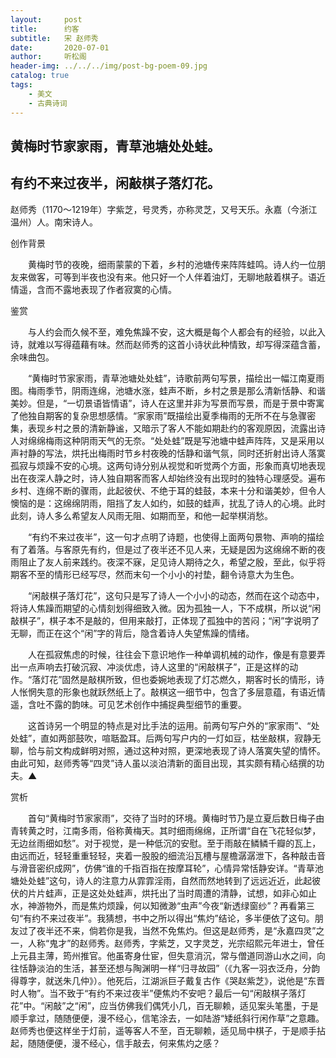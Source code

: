 ```yaml
---
layout:     post
title:      约客
subtitle:   宋 赵师秀
date:       2020-07-01
author:     听松阁
header-img: ../../../img/post-bg-poem-09.jpg
catalog: true
tags:
    - 美文
    - 古典诗词
---
```


## 黄梅时节家家雨，青草池塘处处蛙。

## 有约不来过夜半，闲敲棋子落灯花。





赵师秀（1170～1219年）字紫芝，号灵秀，亦称灵芝，又号天乐。永嘉（今浙江温州）人。南宋诗人。





创作背景

　　黄梅时节的夜晚，细雨蒙蒙的下着，乡村的池塘传来阵阵蛙鸣。诗人约一位朋友来做客，可等到半夜也没有来。他只好一个人伴着油灯，无聊地敲着棋子。语近情遥，含而不露地表现了作者寂寞的心情。





鉴赏



　　与人约会而久候不至，难免焦躁不安，这大概是每个人都会有的经验，以此入诗，就难以写得蕴藉有味。然而赵师秀的这首小诗状此种情致，却写得深蕴含蓄，余味曲包。



　　“黄梅时节家家雨，青草池塘处处蛙”，诗歌前两句写景，描绘出一幅江南夏雨图。梅雨季节，阴雨连绵，池塘水涨，蛙声不断，乡村之景是那么清新恬静、和谐美妙。但是，“一切景语皆情语”，诗人在这里并非为写景而写景，而是于景中寄寓了他独自期客的复杂思想感情。“家家雨”既描绘出夏季梅雨的无所不在与急骤密集，表现乡村之景的清新静谧，又暗示了客人不能如期赴约的客观原因，流露出诗人对绵绵梅雨这种阴雨天气的无奈。“处处蛙”既是写池塘中蛙声阵阵，又是采用以声衬静的写法，烘托出梅雨时节乡村夜晚的恬静和谐气氛，同时还折射出诗人落寞孤寂与烦躁不安的心境。这两句诗分别从视觉和听觉两个方面，形象而真切地表现出在夜深人静之时，诗人独自期客而客人却始终没有出现时的独特心理感受。遍布乡村、连绵不断的骤雨，此起彼伏、不绝于耳的蛙鼓，本来十分和谐美妙，但令人懊恼的是：这绵绵阴雨，阻挡了友人如约，如鼓的蛙声，扰乱了诗人的心境。此时此刻，诗人多么希望友人风雨无阻、如期而至，和他一起举棋消愁。



　　“有约不来过夜半”，这一句才点明了诗题，也使得上面两句景物、声响的描绘有了着落。与客原先有约，但是过了夜半还不见人来，无疑是因为这绵绵不断的夜雨阻止了友人前来践约。夜深不寐，足见诗人期待之久，希望之殷，至此，似乎将期客不至的情形已经写尽，然而末句一个小小的衬垫，翻令诗意大为生色。



　　“闲敲棋子落灯花”，这句只是写了诗人一个小小的动态，然而在这个动态中，将诗人焦躁而期望的心情刻划得细致入微。因为孤独一人，下不成棋，所以说“闲敲棋子”，棋子本不是敲的，但用来敲打，正体现了孤独中的苦闷；“闲”字说明了无聊，而正在这个“闲”字的背后，隐含着诗人失望焦躁的情绪。



　　人在孤寂焦虑的时候，往往会下意识地作一种单调机械的动作，像是有意要弄出一点声响去打破沉寂、冲淡优虑，诗人这里的“闲敲棋子”，正是这样的动作。“落灯花”固然是敲棋所致，但也委婉地表现了灯芯燃久，期客时长的情形，诗人怅惘失意的形象也就跃然纸上了。敲棋这一细节中，包含了多层意蕴，有语近情遥，含吐不露的韵味。可见艺术创作中捕捉典型细节的重要。



　　这首诗另一个明显的特点是对比手法的运用。前两句写户外的“家家雨”、“处处蛙”，直如两部鼓吹，喧聒盈耳。后两句写户内的一灯如豆，枯坐敲棋，寂静无聊，恰与前文构成鲜明对照，通过这种对照，更深地表现了诗人落寞失望的情怀。由此可知，赵师秀等“四灵”诗人虽以淡泊清新的面目出现，其实颇有精心结撰的功夫。▲





赏析

　　首句“黄梅时节家家雨”，交待了当时的环境。黄梅时节乃是立夏后数日梅子由青转黄之时，江南多雨，俗称黄梅天。其时细雨绵绵，正所谓“自在飞花轻似梦，无边丝雨细如愁”。对于视觉，是一种低沉的安慰。至于雨敲在鳞鳞千瓣的瓦上，由远而近，轻轻重重轻轻，夹着一股股的细流沿瓦槽与屋檐潺潺泄下，各种敲击音与滑音密织成网”，仿佛“谁的千指百指在按摩耳轮”，心情异常恬静安详。“青草池塘处处蛙”这句，诗人的注意力从霏霏淫雨，自然而然地转到了远远近近，此起彼伏的片片蛙声，正是这处处蛙声，烘托出了当时周遭的清静，试想，如非心如止水，神游物外，而是焦灼烦躁，何以知微渺“虫声”今夜“新透绿窗纱”？再看第三句“有约不来过夜半”。我猜想，书中之所以得出“焦灼”结论，多半便依了这句。朋友过了夜半还不来，倘若你是我，当然不免焦灼。但这是赵师秀，是“永嘉四灵”之一，人称“鬼才”的赵师秀。赵师秀，字紫芝，又字灵芝，光宗绍熙元年进士，曾任上元县主薄，筠州推官。他虽寄身仕宦，但失意消沉，常与僧道同游山水之间，向往恬静淡泊的生活，甚至还想与陶渊明一样“归寻故园”（《九客一羽衣泛舟，分韵得尊字，就送朱几仲》）。他死后，江湖派巨子戴复古作《哭赵紫芝》，说他是“东晋时人物”。当不致于“有约不来过夜半”便焦灼不安吧？最后一句“闲敲棋子落灯花”中。“闲敲”之“闲”，应当仿佛我们偶凭小几，百无聊赖，适见案头笔墨，于是顺手拿过，随随便便，漫不经心，信笔涂去，一如陆游“矮纸斜行闲作草”之意趣。赵师秀也便这样坐于灯前，遥等客人不至，百无聊赖，适见局中棋子，于是顺手拈起，随随便便，漫不经心，信手敲去，何来焦灼之感？

